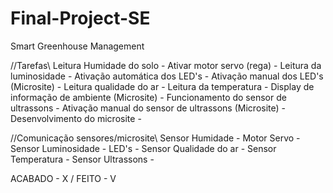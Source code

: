 # Final-Project-SE
Smart Greenhouse Management

//Tarefas\\
Leitura Humidade do solo - 
Ativar motor servo (rega) - 
Leitura da luminosidade - 
Ativação automática dos LED's - 
Ativação manual dos LED's (Microsite) - 
Leitura qualidade do ar - 
Leitura da temperatura - 
Display de informação de ambiente (Microsite) - 
Funcionamento do sensor de ultrassons - 
Ativação manual do sensor de ultrassons (Microsite) - 
Desenvolvimento do microsite - 

//Comunicação sensores/microsite\\
Sensor Humidade - 
Motor Servo - 
Sensor Luminosidade - 
LED's - 
Sensor Qualidade do ar - 
Sensor Temperatura - 
Sensor Ultrassons - 

ACABADO - X / FEITO - V
